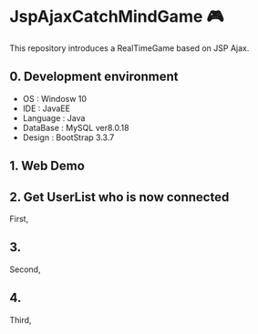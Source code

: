 # JspAjaxCatchMindGame :video_game:
This repository introduces a RealTimeGame based on JSP Ajax.

## 0. Development environment
* OS : Windosw 10
* IDE : JavaEE
* Language : Java
* DataBase : MySQL ver8.0.18 
* Design : BootStrap 3.3.7

## 1. Web Demo

## 2. Get UserList who is now connected

First,

## 3.

Second, 

## 4.

Third, 
